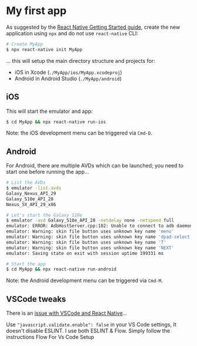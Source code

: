 # My first app

As suggested by the [React Native Getting Started guide](https://facebook.github.io/react-native/docs/getting-started), create the new application using `npx` and do not use `react-native` CLI:

~~~bash
# Create MyApp
$ npx react-native init MyApp
~~~

... this will setup the main directory structure and projects for:

* iOS in Xcode (`./MyApp/ios/MyApp.xcodeproj`)
* Android in Android Studio (`./MyApp/android`)

## iOS

This will start the emulator and app:

~~~bash
$ cd MyApp && npx react-native run-ios
~~~

Note: the iOS development menu can be triggered via `Cmd-D`.

## Android

For Android, there are multiple AVDs which can be launched; you need to start one before running the app...

~~~bash
# List the AVDs
$ emulator -list-avds
Galaxy_Nexus_API_29
Galaxy_S10e_API_28
Nexus_5X_API_29_x86

# Let's start the Galaxy S10e
$ emulator -avd Galaxy_S10e_API_28 -netdelay none -netspeed full
emulator: ERROR: AdbHostServer.cpp:102: Unable to connect to adb daemon on port: 5037   # Ignore since we do not run Android Studio!
emulator: Warning: skin file button uses unknown key name 'menu'
emulator: Warning: skin file button uses unknown key name 'dpad-select'
emulator: Warning: skin file button uses unknown key name 'T'
emulator: Warning: skin file button uses unknown key name 'NEXT'
emulator: Saving state on exit with session uptime 199331 ms

# Start the app
$ cd MyApp && npx react-native run-android
~~~

Note: the Android development menu can be triggered via `Cmd-M`.

## VSCode tweaks

There is an [issue with VSCode and React Native](https://stackoverflow.com/questions/48859169/js-types-can-only-be-used-in-a-ts-file-visual-studio-code-using-ts-check)...

Use `"javascript.validate.enable": false` in your VS Code settings, It doesn't disable ESLINT. I use both ESLINT & Flow. Simply follow the instructions Flow For Vs Code Setup
